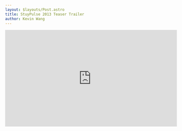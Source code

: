 ```yaml
---
layout: $layouts/Post.astro
title: StuyPulse 2013 Teaser Trailer
author: Kevin Wang
---
```

<div class="text-center">
<iframe id="video" width="560" height="315" src="http://www.youtube.com/embed/zRrVWW-N7SY" frameborder="0" allowfullscreen></iframe>
</div>
